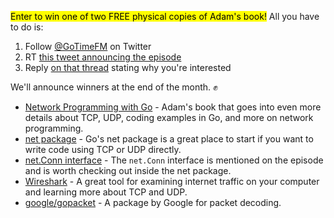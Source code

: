 <mark>Enter to win one of two FREE physical copies of Adam's book!</mark> All you have to do is:

1.  Follow [@GoTimeFM](https://twitter.com/gotimefm) on Twitter
2.  RT [this tweet announcing the episode](https://twitter.com/GoTimeFM/status/1385266561460719618)
3.  Reply [on that thread](https://twitter.com/GoTimeFM/status/1385266561460719618) stating why you're interested

We'll announce winners at the end of the month. ✊

- [Network Programming with Go](https://nostarch.com/networkprogrammingwithgo/) - Adam's book that goes into even more details about TCP, UDP, coding examples in Go, and more on network programming.
- [net package](https://golang.org/pkg/net/) - Go's net package is a great place to start if you want to write code using TCP or UDP directly.
- [net.Conn interface](https://golang.org/pkg/net/#Conn) - The `net.Conn` interface is mentioned on the episode and is worth checking out inside the net package.
- [Wireshark](https://www.wireshark.org/) - A great tool for examining internet traffic on your computer and learning more about TCP and UDP.
- [google/gopacket](https://pkg.go.dev/github.com/google/gopacket) - A package by Google for packet decoding.
